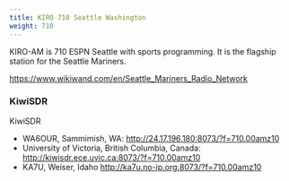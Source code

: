 ```yaml
---
title: KIRO 710 Seattle Washington
weight: 710
---
```

KIRO-AM is 710 ESPN Seattle with sports programming.
It is the flagship station for the Seattle Mariners.

<!--more-->

https://www.wikiwand.com/en/Seattle_Mariners_Radio_Network

### KiwiSDR

KiwiSDR

* WA6OUR, Sammimish, WA: http://24.17.196.180:8073/?f=710.00amz10
* University of Victoria, British Columbia, Canada: http://kiwisdr.ece.uvic.ca:8073/?f=710.00amz10
* KA7U, Weiser, Idaho http://ka7u.no-ip.org:8073/?f=710.00amz10
